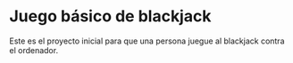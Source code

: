 # Juego básico de blackjack

Este es el proyecto inicial para que una persona juegue al blackjack contra el ordenador.
